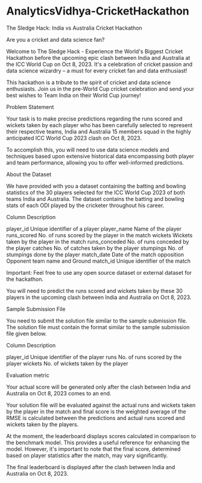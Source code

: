 # AnalyticsVidhya-CricketHackathon
The Sledge Hack: India vs Australia Cricket Hackathon

Are you a cricket and data science fan?

Welcome to The Sledge Hack - Experience the World's Biggest Cricket Hackathon before the upcoming epic clash between India and Australia at the ICC World Cup on Oct 8, 2023. It's a celebration of cricket passion and data science wizardry – a must for every cricket fan and data enthusiast!

This hackathon is a tribute to the spirit of cricket and data science enthusiasts. Join us in the pre-World Cup cricket celebration and send your best wishes to Team India on their World Cup journey! 


Problem Statement

Your task is to make precise predictions regarding the runs scored and wickets taken by each player who has been carefully selected to represent their respective teams, India and Australia 15 members squad in the highly anticipated ICC World Cup 2023 clash on Oct 8, 2023.

To accomplish this, you will need to use data science models and techniques based upon extensive historical data encompassing both player and team performance, allowing you to offer well-informed predictions.


About the Dataset

We have provided with you a dataset containing the batting and bowling statistics of the 30 players selected for the ICC World Cup 2023 of both teams India and Australia. The dataset contains the batting and bowling stats of each ODI played by the cricketer throughout his career.

Column          Description

player_id       Unique identifier of a player
player_name     Name of the player
runs_scored     No. of runs scored by the player in the match
wickets         Wickets taken by the player in the match
runs_conceded   No. of runs conceded by the player
catches         No. of catches taken by the player
stumpings       No. of stumpings done by the player
match_date      Date of the match
opposition      Opponent team name and Ground 
match_id        Unique identifier of the match


Important: Feel free to use any open source dataset or external dataset for the hackathon.

You will need to predict the runs scored and wickets taken by these 30 players in the upcoming clash between India and Australia on Oct 8, 2023.


Sample Submission File

You need to submit the solution file similar to the sample submission file. The solution file must contain the format similar to the sample submission file given below. 

Column          Description

player_id       Unique identifier of the player
runs            No. of runs scored by the player
wickets         No. of wickets taken by the player



Evaluation metric

Your actual score will be generated only after the clash between India and Australia on Oct 8, 2023 comes to an end.

Your solution file will be evaluated against the actual runs and wickets taken by the player in the match and final score is the weighted average of the RMSE is calculated between the predictions and actual runs scored and wickets taken by the players.

At the moment, the leaderboard displays scores calculated in comparison to the benchmark model. This provides a useful reference for enhancing the model. However, it's important to note that the final score, determined based on player statistics after the match, may vary significantly. 

The final leaderboard is displayed after the clash between India and Australia on Oct 8, 2023.

